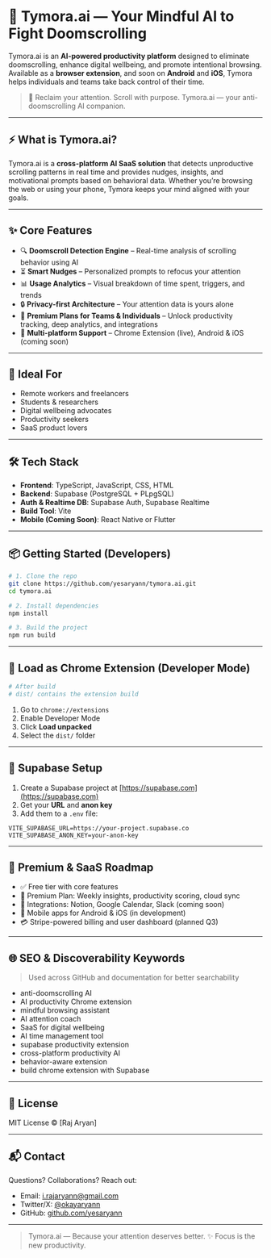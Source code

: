 
# 🌙 Tymora.ai — Your Mindful AI to Fight Doomscrolling

Tymora.ai is an **AI-powered productivity platform** designed to eliminate doomscrolling, enhance digital wellbeing, and promote intentional browsing. Available as a **browser extension**, and soon on **Android** and **iOS**, Tymora helps individuals and teams take back control of their time.

> 🧠 Reclaim your attention. Scroll with purpose. Tymora.ai — your anti-doomscrolling AI companion.

---

## ⚡ What is Tymora.ai?

Tymora.ai is a **cross-platform AI SaaS solution** that detects unproductive scrolling patterns in real time and provides nudges, insights, and motivational prompts based on behavioral data. Whether you’re browsing the web or using your phone, Tymora keeps your mind aligned with your goals.

---

## ✨ Core Features

- 🔍 **Doomscroll Detection Engine** – Real-time analysis of scrolling behavior using AI
- ⏳ **Smart Nudges** – Personalized prompts to refocus your attention
- 📊 **Usage Analytics** – Visual breakdown of time spent, triggers, and trends
- 🔒 **Privacy-first Architecture** – Your attention data is yours alone
- 💼 **Premium Plans for Teams & Individuals** – Unlock productivity tracking, deep analytics, and integrations
- 📱 **Multi-platform Support** – Chrome Extension (live), Android & iOS (coming soon)

---

## 🧠 Ideal For

- Remote workers and freelancers
- Students & researchers
- Digital wellbeing advocates
- Productivity seekers
- SaaS product lovers

---

## 🛠️ Tech Stack

- **Frontend**: TypeScript, JavaScript, CSS, HTML
- **Backend**: Supabase (PostgreSQL + PLpgSQL)
- **Auth & Realtime DB**: Supabase Auth, Supabase Realtime
- **Build Tool**: Vite
- **Mobile (Coming Soon)**: React Native or Flutter

---

## 📦 Getting Started (Developers)

```bash
# 1. Clone the repo
git clone https://github.com/yesaryann/tymora.ai.git
cd tymora.ai

# 2. Install dependencies
npm install

# 3. Build the project
npm run build
````

---

## 🧩 Load as Chrome Extension (Developer Mode)

```bash
# After build
# dist/ contains the extension build
```

1. Go to `chrome://extensions`
2. Enable Developer Mode
3. Click **Load unpacked**
4. Select the `dist/` folder

---

## 🔧 Supabase Setup

1. Create a Supabase project at [https://supabase.com](https://supabase.com)
2. Get your **URL** and **anon key**
3. Add them to a `.env` file:

```env
VITE_SUPABASE_URL=https://your-project.supabase.co
VITE_SUPABASE_ANON_KEY=your-anon-key
```

---

## 💼 Premium & SaaS Roadmap

* ✅ Free tier with core features
* 🧩 Premium Plan: Weekly insights, productivity scoring, cloud sync
* 🔌 Integrations: Notion, Google Calendar, Slack (coming soon)
* 📱 Mobile apps for Android & iOS (in development)
* 💳 Stripe-powered billing and user dashboard (planned Q3)

---

## 🌐 SEO & Discoverability Keywords

> Used across GitHub and documentation for better searchability

* anti-doomscrolling AI
* AI productivity Chrome extension
* mindful browsing assistant
* AI attention coach
* SaaS for digital wellbeing
* AI time management tool
* supabase productivity extension
* cross-platform productivity AI
* behavior-aware extension
* build chrome extension with Supabase

---

## 📄 License

MIT License © \[Raj Aryan]

---

## 📬 Contact

Questions? Collaborations? Reach out:

* Email: [i.rajaryann@gmail.com](mailto:i.rajaryann@gmail.com)
* Twitter/X: [@okayaryann](https://twitter.com/)
* GitHub: [github.com/yesaryann](https://github.com/yesaryann)

---

> Tymora.ai — Because your attention deserves better.
> ✨ Focus is the new productivity.




